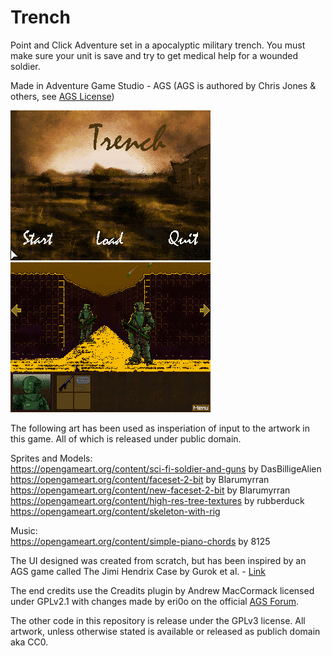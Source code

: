 # Trench
Point and Click Adventure set in a apocalyptic military trench. You must make sure your unit is save and try to get medical help for a wounded soldier.

Made in Adventure Game Studio - AGS (AGS is authored by Chris Jones & others, see [AGS License](https://www.adventuregamestudio.co.uk/site/ags/legal/))

![Screenshot 1](https://github.com/coscholz1984/Trench/blob/main/Screenshot1.png?raw=true)
![Screenshot 2](https://github.com/coscholz1984/Trench/blob/main/Screenshot2.png?raw=true)  

The following art has been used as insperiation of input to the artwork in this game. All of which is released under public domain.

Sprites and Models:\
https://opengameart.org/content/sci-fi-soldier-and-guns by DasBilligeAlien \
https://opengameart.org/content/faceset-2-bit by Blarumyrran \
https://opengameart.org/content/new-faceset-2-bit by Blarumyrran \
https://opengameart.org/content/high-res-tree-textures by rubberduck \
https://opengameart.org/content/skeleton-with-rig

Music:\
https://opengameart.org/content/simple-piano-chords by 8125

The UI designed was created from scratch, but has been inspired by an AGS game called The Jimi Hendrix Case by Gurok et al. - [Link](https://www.adventuregamestudio.co.uk/site/games/game/1944/)

The end credits use the Creadits plugin by Andrew MacCormack licensed under GPLv2.1 with changes made by eri0o on the official [AGS Forum](https://www.adventuregamestudio.co.uk/forums/modules-plugins-tools/module-credits-v1-19/).

The other code in this repository is release under the GPLv3 license. All artwork, unless otherwise stated is available or released as publich domain aka CC0.
